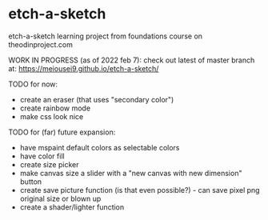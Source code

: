 # etch-a-sketch
etch-a-sketch learning project from foundations course on theodinproject.com

WORK IN PROGRESS (as of 2022 feb 7): check out latest of master branch at: https://meiousei9.github.io/etch-a-sketch/

TODO for now:
- create an eraser (that uses "secondary color")
- create rainbow mode
- make css look nice

TODO for (far) future expansion:
- have mspaint default colors as selectable colors
- have color fill
- create size picker
- make canvas size a slider with a "new canvas with new dimension" button
- create save picture function (is that even possible?) - can save pixel png original size or blown up 
- create a shader/lighter function

